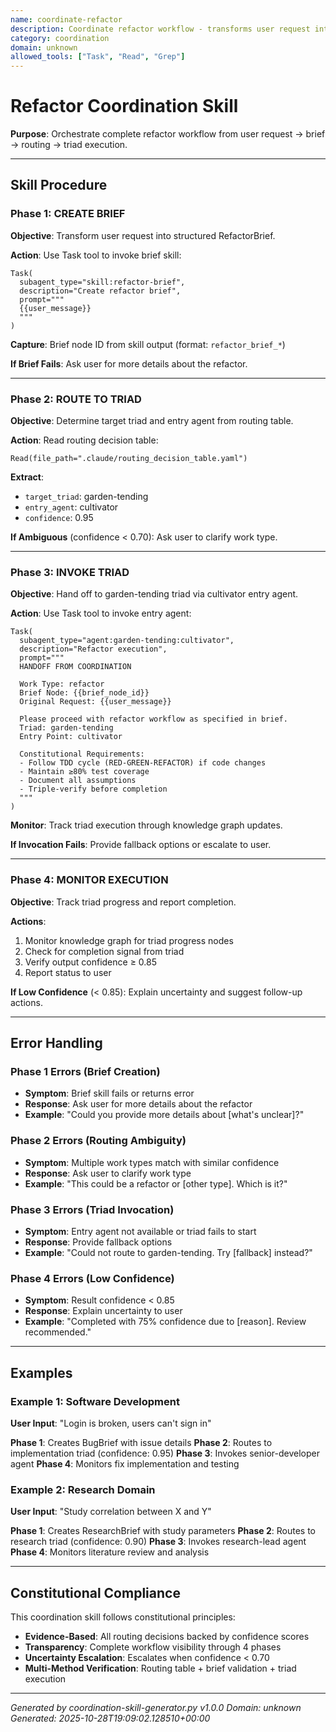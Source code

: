 ```yaml
---
name: coordinate-refactor
description: Coordinate refactor workflow - transforms user request into brief, routes to appropriate triad, monitors execution. Keywords - refactor, improve, clean, optimize, restructure
category: coordination
domain: unknown
allowed_tools: ["Task", "Read", "Grep"]
---
```


# Refactor Coordination Skill

**Purpose**: Orchestrate complete refactor workflow from user request → brief → routing → triad execution.

---

## Skill Procedure

### Phase 1: CREATE BRIEF

**Objective**: Transform user request into structured RefactorBrief.

**Action**:
Use Task tool to invoke brief skill:

```
Task(
  subagent_type="skill:refactor-brief",
  description="Create refactor brief",
  prompt="""
  {{user_message}}
  """
)
```

**Capture**: Brief node ID from skill output (format: `refactor_brief_*`)

**If Brief Fails**: Ask user for more details about the refactor.

---

### Phase 2: ROUTE TO TRIAD

**Objective**: Determine target triad and entry agent from routing table.

**Action**:
Read routing decision table:

```
Read(file_path=".claude/routing_decision_table.yaml")
```

**Extract**:
- `target_triad`: garden-tending
- `entry_agent`: cultivator
- `confidence`: 0.95

**If Ambiguous** (confidence < 0.70): Ask user to clarify work type.

---

### Phase 3: INVOKE TRIAD

**Objective**: Hand off to garden-tending triad via cultivator entry agent.

**Action**:
Use Task tool to invoke entry agent:

```
Task(
  subagent_type="agent:garden-tending:cultivator",
  description="Refactor execution",
  prompt="""
  HANDOFF FROM COORDINATION

  Work Type: refactor
  Brief Node: {{brief_node_id}}
  Original Request: {{user_message}}

  Please proceed with refactor workflow as specified in brief.
  Triad: garden-tending
  Entry Point: cultivator

  Constitutional Requirements:
  - Follow TDD cycle (RED-GREEN-REFACTOR) if code changes
  - Maintain ≥80% test coverage
  - Document all assumptions
  - Triple-verify before completion
  """
)
```

**Monitor**: Track triad execution through knowledge graph updates.

**If Invocation Fails**: Provide fallback options or escalate to user.

---

### Phase 4: MONITOR EXECUTION

**Objective**: Track triad progress and report completion.

**Actions**:
1. Monitor knowledge graph for triad progress nodes
2. Check for completion signal from triad
3. Verify output confidence ≥ 0.85
4. Report status to user

**If Low Confidence** (< 0.85): Explain uncertainty and suggest follow-up actions.

---

## Error Handling

### Phase 1 Errors (Brief Creation)
- **Symptom**: Brief skill fails or returns error
- **Response**: Ask user for more details about the refactor
- **Example**: "Could you provide more details about [what's unclear]?"

### Phase 2 Errors (Routing Ambiguity)
- **Symptom**: Multiple work types match with similar confidence
- **Response**: Ask user to clarify work type
- **Example**: "This could be a refactor or [other type]. Which is it?"

### Phase 3 Errors (Triad Invocation)
- **Symptom**: Entry agent not available or triad fails to start
- **Response**: Provide fallback options
- **Example**: "Could not route to garden-tending. Try [fallback] instead?"

### Phase 4 Errors (Low Confidence)
- **Symptom**: Result confidence < 0.85
- **Response**: Explain uncertainty to user
- **Example**: "Completed with 75% confidence due to [reason]. Review recommended."

---

## Examples

### Example 1: Software Development
**User Input**: "Login is broken, users can't sign in"

**Phase 1**: Creates BugBrief with issue details
**Phase 2**: Routes to implementation triad (confidence: 0.95)
**Phase 3**: Invokes senior-developer agent
**Phase 4**: Monitors fix implementation and testing

### Example 2: Research Domain
**User Input**: "Study correlation between X and Y"

**Phase 1**: Creates ResearchBrief with study parameters
**Phase 2**: Routes to research triad (confidence: 0.90)
**Phase 3**: Invokes research-lead agent
**Phase 4**: Monitors literature review and analysis

---

## Constitutional Compliance

This coordination skill follows constitutional principles:
- **Evidence-Based**: All routing decisions backed by confidence scores
- **Transparency**: Complete workflow visibility through 4 phases
- **Uncertainty Escalation**: Escalates when confidence < 0.70
- **Multi-Method Verification**: Routing table + brief validation + triad execution

---

*Generated by coordination-skill-generator.py v1.0.0*
*Domain: unknown*
*Generated: 2025-10-28T19:09:02.128510+00:00*
